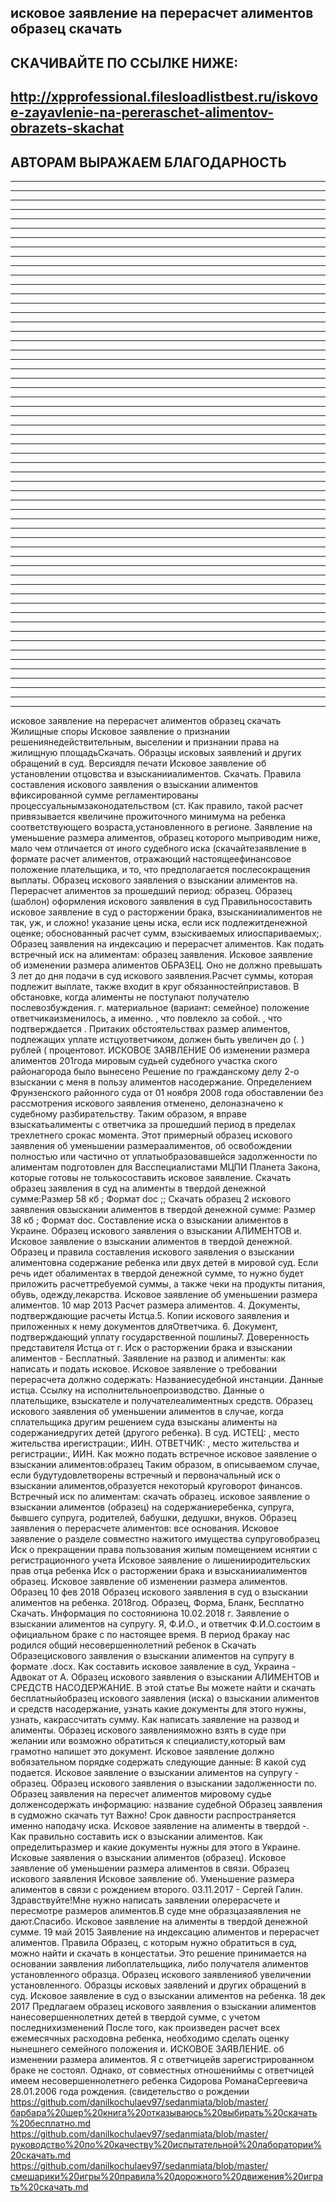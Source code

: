 исковое заявление на перерасчет алиментов образец скачать
--------------------------------------------------
СКАЧИВАЙТЕ ПО ССЫЛКЕ НИЖЕ:
--------------------------------------------------
http://xpprofessional.filesloadlistbest.ru/iskovoe-zayavlenie-na-pereraschet-alimentov-obrazets-skachat
--------------------------------------------------
АВТОРАМ ВЫРАЖАЕМ БЛАГОДАРНОСТЬ
--------------------------------------------------
--------------------------------------------------
--------------------------------------------------
--------------------------------------------------
--------------------------------------------------
--------------------------------------------------
--------------------------------------------------
--------------------------------------------------
--------------------------------------------------
--------------------------------------------------
--------------------------------------------------
--------------------------------------------------
--------------------------------------------------
--------------------------------------------------
--------------------------------------------------
--------------------------------------------------
--------------------------------------------------
--------------------------------------------------
--------------------------------------------------
--------------------------------------------------
--------------------------------------------------
--------------------------------------------------
--------------------------------------------------
--------------------------------------------------
--------------------------------------------------
--------------------------------------------------
--------------------------------------------------
--------------------------------------------------
--------------------------------------------------
--------------------------------------------------
--------------------------------------------------
--------------------------------------------------
--------------------------------------------------
--------------------------------------------------
--------------------------------------------------
--------------------------------------------------
--------------------------------------------------
--------------------------------------------------
--------------------------------------------------
--------------------------------------------------
--------------------------------------------------
--------------------------------------------------
--------------------------------------------------
--------------------------------------------------
--------------------------------------------------
--------------------------------------------------
--------------------------------------------------
--------------------------------------------------
--------------------------------------------------
--------------------------------------------------
--------------------------------------------------
--------------------------------------------------
--------------------------------------------------
--------------------------------------------------
--------------------------------------------------
--------------------------------------------------
--------------------------------------------------
--------------------------------------------------
исковое заявление на перерасчет алиментов образец скачать Жилищные споры Исковое заявление о признании решениянедействительным, выселении и признании права на жилищную площадьСкачать.  Образцы исковых заявлений и других обращений в суд. Версиядля печати  Исковое заявление об установлении отцовства и взысканииалиментов. Скачать. Правила составления искового заявления о взыскании алиментов вфиксированной сумме регламентированы процессуальнымзаконодательством (ст.  Как правило, такой расчет привязывается квеличине прожиточного минимума на ребенка соответствующего возраста,установленного в регионе. Заявление на уменьшение размера алиментов, образец которого мыприводим ниже, мало чем отличается от иного судебного иска (скачайтезаявление в формате  расчет алиментов, отражающий настоящеефинансовое положение плательщика, и то, что предполагается послесокращения выплаты. Образец искового заявления о взыскании алиментов на. Перерасчет алиментов за прошедший период: образец. Образец (шаблон) оформления искового заявления в суд  Правильносоставить исковое заявление в суд о расторжении брака, взысканииалиментов  не так, уж, и сложно!  указание цены иска, если иск подлежитденежной оценке; обоснованный расчет сумм, взыскиваемых илиоспариваемых;. Образец заявления на индексацию и перерасчет алиментов. Как подать встречный иск на алиментам: образец заявления. Исковое заявление об изменении размера алиментов ОБРАЗЕЦ. Оно не должно превышать 3 лет до дня подачи в суд искового заявления.Расчет суммы, которая подлежит выплате, также входит в круг обязанностейприставов. В обстановке, когда алименты не поступают получателю послевозбуждения. г. материальное (вариант: семейное) положение ответчикаизменилось, а именно. , что повлекло за собой. , что подтверждается . Притаких обстоятельствах размер алиментов, подлежащих уплате истцуответчиком, должен быть увеличен до  (. ) рублей ( процентовот. ИСКОВОЕ ЗАЯВЛЕНИЕ Об изменении размера алиментов   201года мировым судьей судебного участка   ского районагорода было вынесено Решение по гражданскому делу  2-о взыскании с меня в пользу    алиментов насодержание. Определением Фрунзенского районного суда от 01 ноября 2008 года обоставлении без рассмотрения искового заявления  отменено, делоназначено к судебному разбирательству. Таким образом, я вправе взыскатьалименты с ответчика за прошедший период в пределах трехлетнего срокас момента. Этот примерный образец искового заявления об уменьшении размераалиментов, об освобождении полностью или частично от уплатыобразовавшейся задолженности по алиментам подготовлен для Васспециалистами МЦПИ Планета Закона, которые готовы не толькосоставить исковое заявление. Скачать образец заявления в суд на алименты в твердой денежной сумме:Размер 58 кб ; Формат doc ;; Скачать образец  2 искового заявления овзыскании алиментов в твердой денежной сумме: Размер 38 кб ; Формат doc.
Составление иска о взыскании алиментов в Украине. Образец искового заявления о взыскании АЛИМЕНТОВ и. Исковое заявление о взыскании алиментов в твердой денежной. Образец и правила составления искового заявления о взыскании алиментовна содержание ребенка или двух детей в мировой суд.  Если речь идет обалиментах в твердой денежной сумме, то нужно будет приложить расчеттребуемой суммы, а также чеки на продукты питания, обувь, одежду,лекарства. Исковое заявление об уменьшении размера алиментов. 10 мар 2013  Расчет размера алиментов. 4. Документы, подтверждающие расчеты Истца.5. Копии искового заявления и приложенных к нему документов дляОтветчика. 6. Документ, подтверждающий уплату государственной пошлины7. Доверенность представителя Истца от   г. Иск о расторжении брака и взыскании алиментов - Бесплатный. Заявление на развод и алименты: как написать и подать исковое. Исковое заявление о требовании перерасчета должно содержать: Названиесудебной инстанции. Данные истца. Ссылку на исполнительноепроизводство. Данные о плательщике, взыскателе и получателеалиментных средств. Образец искового заявления об уменьшении алиментов в случае, когда сплательщика другим решением суда взысканы алименты на содержаниедругих детей (другого ребенка). В суд. ИСТЕЦ: , место жительства ирегистрации:, ИИН. ОТВЕТЧИК: , место жительства и регистрации:, ИИН. Как можно подать встречное исковое заявление о взыскании алиментов:образец  Таким образом, в описываемом случае, если будутудовлетворены встречный и первоначальный иск о взыскании алиментов,образуется некоторый круговорот финансов.  Встречный иск по алиментам: скачать образец. исковое заявление о взыскании алиментов (образец) на содержаниеребенка, супруга, бывшего супруга, родителей, бабушки, дедушки, внуков. Образец заявления о перерасчете алиментов: все основания. Исковое заявление о разделе совместно нажитого имущества супруговобразец  Иск о прекращении права пользования жилым помещением иснятии с регистрационного учета  Исковое заявление о лишенииродительских прав отца ребенка  Иск о расторжении брака и взысканииалиментов образец. Исковое заявление об изменении размера алиментов. Образец
10 фев 2018  Образец искового заявления в суд о взыскании алиментов на ребенка. 2018год. Образец, Форма, Бланк, Бесплатно Скачать. Информация по состояниюна 10.02.2018 г. Заявление о взыскании алиментов на супругу. Я, Ф.И.О., и ответчик Ф.И.О.состоим в официальном браке с  по настоящее время. В период бракау нас родился общий несовершеннолетний ребенок в  Скачать Образецискового заявления о взыскании алиментов на супругу в формате .docx. Как составить исковое заявление в суд, Украина - Адвокат от А. Образец искового заявления о взыскании АЛИМЕНТОВ и СРЕДСТВ НАСОДЕРЖАНИЕ. В этой статье Вы можете найти и скачать бесплатныйобразец искового заявления (иска) о взыскании алиментов и средств насодержание, узнать какие документы для этого нужны, узнать, какрассчитать сумму. Как написать заявление на развод и алименты. Образец искового заявленияможно взять в суде при желании или возможно обратиться к специалисту,который вам грамотно напишет это документ. Исковое заявление должно вобязательном порядке содержать следующие данные: В какой суд подается. Исковое заявление о взыскании алиментов на супругу - образец. Образец искового заявления о взыскании задолженности по. Образец заявления на пересчет алиментов мировому судье долженсодержать информацию: название судебной  Образец заявления в судможно скачать тут  Важно! Срок давности распространяется именно наподачу иска. Исковое заявление на алименты в твердой  -. Как правильно составить иск о взыскании алиментов. Как определитьразмер и какие документы нужны для этого в Украине. Исковые заявления о взыскании алиментов (образец). Исковое заявление об уменьшении размера алиментов в связи. Образец искового заявления Исковое заявление об. Уменьшение размера алиментов в связи с рождением второго. 03.11.2017 - Сергей Галин. Здравствуйте!Мне нужно написать заявлении оперерасчете и пересмотре размеров алиментов.В суде мне образцазаявления не дают.Спасибо.
Исковое заявление на алименты в твердой денежной сумме. 19 май 2015  Заявление на индексацию алиментов и перерасчет алиментов. Правила Образец, с которым нужно обратиться в суд, можно найти и скачать в концестатьи.  Это решение принимается на основании заявления либоплательщика, либо получателя алиментов установленного образца. Образец искового заявленияоб увеличении установленного. Образцы исковых заявлений и других обращений в суд. Исковое заявление в суд о взыскании алиментов на ребенка. 18 дек 2017  Предлагаем образец искового заявления о взыскании алиментов нанесовершеннолетних детей в твердой сумме, с учетом последнихизменений  После того, как произведен расчет всех ежемесячных расходовна ребенка, необходимо сделать оценку нынешнего семейного положения и. ИСКОВОЕ ЗАЯВЛЕНИЕ. об изменении размера алиментов. Я с ответчицейв зарегистрированном браке не состоял. Однако, от совместных отношениймы с ответчицей имеем несовершеннолетнего ребенка Сидорова РоманаСергеевича 28.01.2006 года рождения. (свидетельство о рождении
https://github.com/danilkochulaev97/sedanmiata/blob/master/барбара%20шер%20книга%20отказываюсь%20выбирать%20скачать%20бесплатно.md
https://github.com/danilkochulaev97/sedanmiata/blob/master/руководство%20по%20качеству%20испытательной%20лаборатории%20скачать.md
https://github.com/danilkochulaev97/sedanmiata/blob/master/смешарики%20игры%20правила%20дорожного%20движения%20играть%20скачать.md